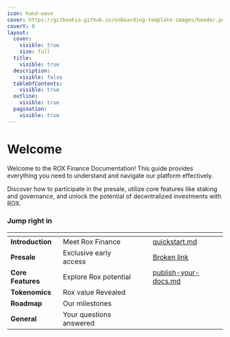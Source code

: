 ```yaml
---
icon: hand-wave
cover: https://gitbookio.github.io/onboarding-template-images/header.png
coverY: 0
layout:
  cover:
    visible: true
    size: full
  title:
    visible: true
  description:
    visible: false
  tableOfContents:
    visible: true
  outline:
    visible: true
  pagination:
    visible: true
---
```


# Welcome

Welcome to the ROX Finance Documentation! This guide provides everything you need to understand and navigate our platform effectively.

Discover how to participate in the presale, utilize core features like staking and governance, and unlock the potential of decentralized investments with ROX.

### Jump right in

<table data-view="cards"><thead><tr><th></th><th></th><th data-hidden data-card-cover data-type="files"></th><th data-hidden></th><th data-hidden data-card-target data-type="content-ref"></th></tr></thead><tbody><tr><td><strong>Introduction</strong></td><td>Meet Rox Finance</td><td></td><td></td><td><a href="introduction/quickstart.md">quickstart.md</a></td></tr><tr><td><strong>Presale</strong></td><td>Exclusive early access</td><td></td><td></td><td><a href="broken-reference">Broken link</a></td></tr><tr><td><strong>Core Features</strong></td><td>Explore Rox potential</td><td></td><td></td><td><a href="introduction/publish-your-docs.md">publish-your-docs.md</a></td></tr><tr><td><strong>Tokenomics</strong></td><td>Rox value Revealed</td><td></td><td></td><td></td></tr><tr><td><strong>Roadmap</strong></td><td>Our milestones</td><td></td><td></td><td></td></tr><tr><td><strong>General</strong></td><td>Your questions answered</td><td></td><td></td><td></td></tr></tbody></table>

